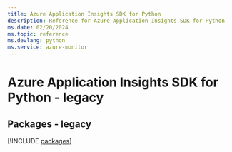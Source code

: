 ```yaml
---
title: Azure Application Insights SDK for Python
description: Reference for Azure Application Insights SDK for Python
ms.date: 02/20/2024
ms.topic: reference
ms.devlang: python
ms.service: azure-monitor
---
```

# Azure Application Insights SDK for Python - legacy
## Packages - legacy
[!INCLUDE [packages](application-insights-index.md)]